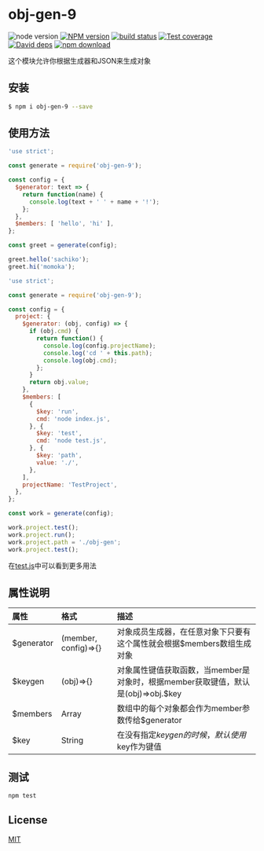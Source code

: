 # obj-gen-9

![node version][node-image]
[![NPM version][npm-image]][npm-url]
[![build status][travis-image]][travis-url]
[![Test coverage][codecov-image]][codecov-url]
[![David deps][david-image]][david-url]
[![npm download][download-image]][download-url]

[node-image]: https://img.shields.io/badge/node-%3E%3D8-blue.svg
[npm-image]: https://img.shields.io/npm/v/obj-gen-9.svg?style=flat-square
[npm-url]: https://npmjs.org/package/obj-gen-9
[travis-image]: https://img.shields.io/travis/985ch/obj-gen-9.svg?style=flat-square
[travis-url]: https://travis-ci.org/985ch/obj-gen-9
[codecov-image]: https://img.shields.io/codecov/c/github/985ch/obj-gen-9.svg?style=flat-square
[codecov-url]: https://codecov.io/github/985ch/obj-gen-9?branch=master
[david-image]: https://img.shields.io/david/985ch/obj-gen-9.svg?style=flat-square
[david-url]: https://david-dm.org/985ch/obj-gen-9
[download-image]: https://img.shields.io/npm/dm/obj-gen-9.svg?style=flat-square
[download-url]: https://npmjs.org/package/obj-gen-9

这个模块允许你根据生成器和JSON来生成对象

## 安装

```bash
$ npm i obj-gen-9 --save
```

## 使用方法
```js
'use strict';

const generate = require('obj-gen-9');

const config = {
  $generator: text => {
    return function(name) {
      console.log(text + ' ' + name + '!');
    };
  },
  $members: [ 'hello', 'hi' ],
};

const greet = generate(config);

greet.hello('sachiko');
greet.hi('momoka');
```
```js
'use strict';

const generate = require('obj-gen-9');

const config = {
  project: {
    $generator: (obj, config) => {
      if (obj.cmd) {
        return function() {
          console.log(config.projectName);
          console.log('cd ' + this.path);
          console.log(obj.cmd);
        };
      }
      return obj.value;
    },
    $members: [
      {
        $key: 'run',
        cmd: 'node index.js',
      }, {
        $key: 'test',
        cmd: 'node test.js',
      }, {
        $key: 'path',
        value: './',
      },
    ],
    projectName: 'TestProject',
  },
};

const work = generate(config);

work.project.test();
work.project.run();
work.project.path = './obj-gen';
work.project.test();
```
在[test.js](./test.js)中可以看到更多用法

## 属性说明
| 属性 | 格式 | 描述 |
|:-----|:----|:-----|
| $generator | (member, config)=>{} | 对象成员生成器，在任意对象下只要有这个属性就会根据$members数组生成对象 |
| $keygen | (obj)=>{} | 对象属性键值获取函数，当member是对象时，根据member获取键值，默认是(obj)=>obj.$key |
| $members | Array | 数组中的每个对象都会作为member参数传给$generator | 
| $key | String | 在没有指定$keygen的时候，默认使用$key作为键值 |

## 测试

```sh
npm test
```

## License

[MIT](LICENSE)

